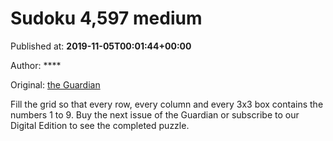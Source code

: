 
# Sudoku 4,597 medium

Published at: **2019-11-05T00:01:44+00:00**

Author: ****

Original: [the Guardian](https://www.theguardian.com/lifeandstyle/2019/oct/31/sudoku-4597-medium)

Fill the grid so that every row, every column and every 3x3 box contains the numbers 1 to 9.
Buy the next issue of the Guardian or subscribe to our Digital Edition to see the completed puzzle.
